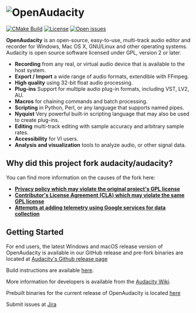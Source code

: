 ![OpenAudacity](https://github.com/moralesresearch/OpenAudacity/blob/master/images/audacity.svg)
=============================

[![CMake Build](https://github.com/Morales-Research-Corporation/OpenAudacity/actions/workflows/cmake_build.yml/badge.svg)](https://github.com/Morales-Research-Corporation/OpenAudacity/actions/workflows/cmake_build.yml)
[![License](https://badgen.net/badge/license/GPLv3/blue)](LICENSE)
[![Open issues](https://badgen.net/github/open-issues/moralesresearch/OpenAudacity)](https://github.com/moralesresearch/OpenAudacity/issues)


**OpenAudacity** is an open-source, easy-to-use, multi-track audio editor and recorder for Windows, Mac OS X, GNU/Linux and other operating systems. Audacity is open source software licensed under GPL, version 2 or later.

- **Recording** from any real, or virtual audio device that is available to the host system.
- **Export / Import** a wide range of audio formats, extendible with FFmpeg.
- **High quality** using 32-bit float audio processing.
- **Plug-ins** Support for multiple audio plug-in formats, including VST, LV2, AU.
- **Macros** for chaining commands and batch processing.
- **Scripting** in Python, Perl, or any language that supports named pipes.
- **Nyquist** Very powerful built-in scripting language that may also be used to create plug-ins.
- **Editing** multi-track editing with sample accuracy and arbitrary sample rates.
- **Accessibility** for VI users.
- **Analysis and visualization** tools to analyze audio, or other signal data.

## Why did this project fork audacity/audacity?

You can find more information on the causes of the fork here:

- [**Privacy policy which may violate the original project's GPL license**](https://github.com/audacity/audacity/issues/1213)
- [**Contributor's License Agreement (CLA) which may violate the same GPL license**](https://github.com/audacity/audacity/discussions/932)
- [**Attempts at adding telemetry using Google services for data collection**](https://github.com/audacity/audacity/pull/835)

## Getting Started

For end users, the latest Windows and macOS release version of OpenAudacity is available in our GitHub release
and pre-fork binaries are located at [Audacity's Github release page](https://github.com/audacity/audacity/releases)

Build instructions are available [here](BUILDING.md).

More information for developers is available from the [Audacity Wiki](https://wiki.audacityteam.org/wiki/For_Developers).

Prebuilt binaries for the current release of OpenAudacity is located [here](https://github.com/moralesresearch/OpenAudacity/releases)

Submit issues at [Jira](https://moralesresearchcorp.atlassian.net/jira/software/c/projects/OP/issues/)
